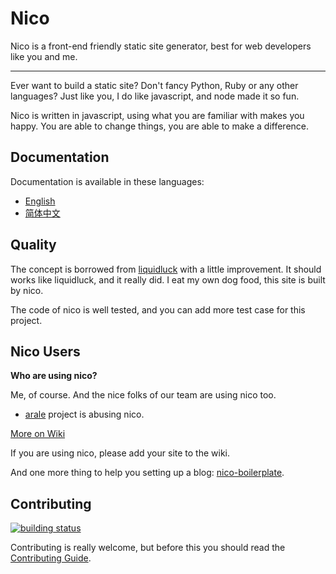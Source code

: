# Nico

Nico is a front-end friendly static site generator, best for web developers like you and me.

-----------

Ever want to build a static site? Don't fancy Python, Ruby or any other languages? Just like you, I do like javascript, and node made it so fun.

Nico is written in javascript, using what you are familiar with makes you happy. You are able to change things, you are able to make a difference.


## Documentation

Documentation is available in these languages:

- [English](./en/)
- [简体中文](./zh/)


## Quality

The concept is borrowed from [liquidluck](http://lab.lepture.com/liquidluck/) with a little improvement. It should works like liquidluck, and it really did. I eat my own dog food, this site is built by nico.

The code of nico is well tested, and you can add more test case for this project.


## Nico Users

**Who are using nico?**

Me, of course. And the nice folks of our team are using nico too.

- [arale](http://aralejs.org) project is abusing nico.

<a class="button" href="https://github.com/lepture/nico/wiki">More on Wiki</a>

If you are using nico, please add your site to the wiki.

And one more thing to help you setting up a blog:
[nico-boilerplate](https://github.com/lepture/nico-boilerplate).

## Contributing

[![building status](https://secure.travis-ci.org/lepture/nico.png?branch=master)](https://travis-ci.org/lepture/nico)

Contributing is really welcome, but before this you should read the [Contributing Guide](https://github.com/lepture/nico/blob/master/CONTRIBUTING.md).
